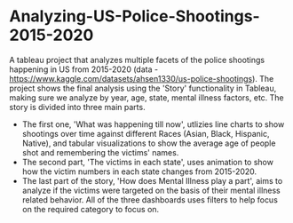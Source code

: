 # Analyzing-US-Police-Shootings-2015-2020
A tableau project that analyzes multiple facets of the police shootings happening in US from 2015-2020 (data - https://www.kaggle.com/datasets/ahsen1330/us-police-shootings). 
The project shows the final analysis using the 'Story' functionality in Tableau, making sure we analyze by year, age, state, mental illness factors, etc. The story is divided into three main parts. 
- The first one, 'What was happening till now', utlizies line charts to show shootings over time against different Races (Asian, Black, Hispanic, Native), and tabular visualizations to show the average age of people shot and remembering the victims' names. 
- The second part, 'The victims in each state', uses animation to show how the victim numbers in each state changes from 2015-2020.
- The last part of the story, 'How does Mental Illness play a part', aims to analyze if the victims were targeted on the basis of their mental illness related behavior. All of the three dashboards uses filters to help focus on the required category to focus on. 

